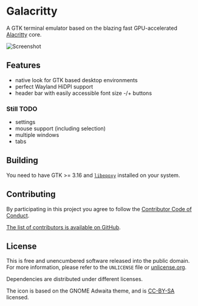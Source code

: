 # Galacritty

A GTK terminal emulator based on the blazing fast GPU-accelerated [Alacritty](https://github.com/jwilm/alacritty) core.

![Screenshot](https://unrelentingtech.s3.dualstack.eu-west-1.amazonaws.com/galacritty-0.0.0.png)

## Features

- native look for GTK based desktop environments
- perfect Wayland HiDPI support
- header bar with easily accessible font size -/+ buttons

### Still TODO

- settings
- mouse support (including selection)
- multiple windows
- tabs

## Building

You need to have GTK >= 3.16 and [`libepoxy`](https://github.com/anholt/libepoxy) installed on your system.

## Contributing

By participating in this project you agree to follow the [Contributor Code of Conduct](https://www.contributor-covenant.org/version/1/4/).

[The list of contributors is available on GitHub](https://github.com/myfreeweb/galacritty/graphs/contributors).

## License

This is free and unencumbered software released into the public domain.  
For more information, please refer to the `UNLICENSE` file or [unlicense.org](http://unlicense.org).

Dependencies are distributed under different licenses.

The icon is based on the GNOME Adwaita theme, and is [CC-BY-SA](http://creativecommons.org/licenses/by-sa/3.0/) licensed.
